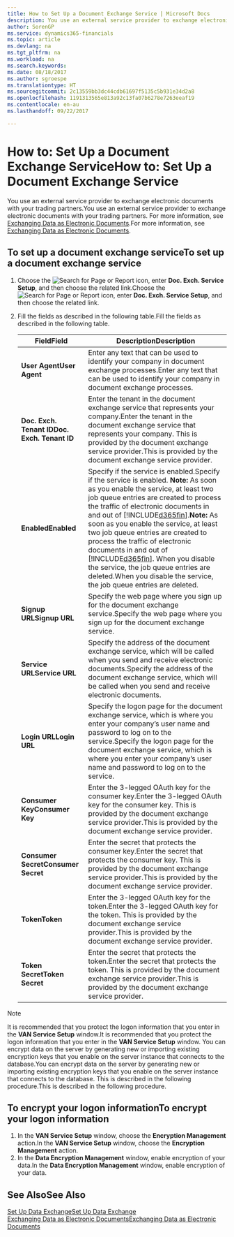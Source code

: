 ```yaml
---
title: How to Set Up a Document Exchange Service | Microsoft Docs
description: You use an external service provider to exchange electronic documents with your trading partners.
author: SorenGP
ms.service: dynamics365-financials
ms.topic: article
ms.devlang: na
ms.tgt_pltfrm: na
ms.workload: na
ms.search.keywords: 
ms.date: 08/18/2017
ms.author: sgroespe
ms.translationtype: HT
ms.sourcegitcommit: 2c13559bb3dc44cdb61697f5135c5b931e34d2a8
ms.openlocfilehash: 1191313565e813a92c13fa07b6278e7263eeaf19
ms.contentlocale: en-au
ms.lasthandoff: 09/22/2017

---
```

# <a name="how-to-set-up-a-document-exchange-service"></a><span data-ttu-id="0784e-103">How to: Set Up a Document Exchange Service</span><span class="sxs-lookup"><span data-stu-id="0784e-103">How to: Set Up a Document Exchange Service</span></span>
<span data-ttu-id="0784e-104">You use an external service provider to exchange electronic documents with your trading partners.</span><span class="sxs-lookup"><span data-stu-id="0784e-104">You use an external service provider to exchange electronic documents with your trading partners.</span></span> <span data-ttu-id="0784e-105">For more information, see [Exchanging Data as Electronic Documents](across-data-exchange.md).</span><span class="sxs-lookup"><span data-stu-id="0784e-105">For more information, see [Exchanging Data as Electronic Documents](across-data-exchange.md).</span></span>  

## <a name="to-set-up-a-document-exchange-service"></a><span data-ttu-id="0784e-106">To set up a document exchange service</span><span class="sxs-lookup"><span data-stu-id="0784e-106">To set up a document exchange service</span></span>  
1. <span data-ttu-id="0784e-107">Choose the ![Search for Page or Report](media/ui-search/search_small.png "Search for Page or Report icon") icon, enter **Doc. Exch. Service Setup**, and then choose the related link.</span><span class="sxs-lookup"><span data-stu-id="0784e-107">Choose the ![Search for Page or Report](media/ui-search/search_small.png "Search for Page or Report icon") icon, enter **Doc. Exch. Service Setup**, and then choose the related link.</span></span>  
2. <span data-ttu-id="0784e-108">Fill the fields as described in the following table.</span><span class="sxs-lookup"><span data-stu-id="0784e-108">Fill the fields as described in the following table.</span></span>  

    |<span data-ttu-id="0784e-109">Field</span><span class="sxs-lookup"><span data-stu-id="0784e-109">Field</span></span>|<span data-ttu-id="0784e-110">Description</span><span class="sxs-lookup"><span data-stu-id="0784e-110">Description</span></span>|  
    |---------------------------------|---------------------------------------|  
    |<span data-ttu-id="0784e-111">**User Agent**</span><span class="sxs-lookup"><span data-stu-id="0784e-111">**User Agent**</span></span>|<span data-ttu-id="0784e-112">Enter any text that can be used to identify your company in document exchange processes.</span><span class="sxs-lookup"><span data-stu-id="0784e-112">Enter any text that can be used to identify your company in document exchange processes.</span></span>|  
    |<span data-ttu-id="0784e-113">**Doc. Exch. Tenant ID**</span><span class="sxs-lookup"><span data-stu-id="0784e-113">**Doc. Exch. Tenant ID**</span></span>|<span data-ttu-id="0784e-114">Enter the tenant in the document exchange service that represents your company.</span><span class="sxs-lookup"><span data-stu-id="0784e-114">Enter the tenant in the document exchange service that represents your company.</span></span> <span data-ttu-id="0784e-115">This is provided by the document exchange service provider.</span><span class="sxs-lookup"><span data-stu-id="0784e-115">This is provided by the document exchange service provider.</span></span>|  
    |<span data-ttu-id="0784e-116">**Enabled**</span><span class="sxs-lookup"><span data-stu-id="0784e-116">**Enabled**</span></span>|<span data-ttu-id="0784e-117">Specify if the service is enabled.</span><span class="sxs-lookup"><span data-stu-id="0784e-117">Specify if the service is enabled.</span></span> <span data-ttu-id="0784e-118">**Note:**  As soon as you enable the service, at least two job queue entries are created to process the traffic of electronic documents in and out of [!INCLUDE[d365fin](includes/d365fin_md.md)].</span><span class="sxs-lookup"><span data-stu-id="0784e-118">**Note:**  As soon as you enable the service, at least two job queue entries are created to process the traffic of electronic documents in and out of [!INCLUDE[d365fin](includes/d365fin_md.md)].</span></span> <span data-ttu-id="0784e-119">When you disable the service, the job queue entries are deleted.</span><span class="sxs-lookup"><span data-stu-id="0784e-119">When you disable the service, the job queue entries are deleted.</span></span>|  
    |<span data-ttu-id="0784e-120">**Signup URL**</span><span class="sxs-lookup"><span data-stu-id="0784e-120">**Signup URL**</span></span>|<span data-ttu-id="0784e-121">Specify the web page where you sign up for the document exchange service.</span><span class="sxs-lookup"><span data-stu-id="0784e-121">Specify the web page where you sign up for the document exchange service.</span></span>|  
    |<span data-ttu-id="0784e-122">**Service URL**</span><span class="sxs-lookup"><span data-stu-id="0784e-122">**Service URL**</span></span>|<span data-ttu-id="0784e-123">Specify the address of the document exchange service, which will be called when you send and receive electronic documents.</span><span class="sxs-lookup"><span data-stu-id="0784e-123">Specify the address of the document exchange service, which will be called when you send and receive electronic documents.</span></span>|  
    |<span data-ttu-id="0784e-124">**Login URL**</span><span class="sxs-lookup"><span data-stu-id="0784e-124">**Login URL**</span></span>|<span data-ttu-id="0784e-125">Specify the logon page for the document exchange service, which is where you enter your company’s user name and password to log on to the service.</span><span class="sxs-lookup"><span data-stu-id="0784e-125">Specify the logon page for the document exchange service, which is where you enter your company’s user name and password to log on to the service.</span></span>|  
    |<span data-ttu-id="0784e-126">**Consumer Key**</span><span class="sxs-lookup"><span data-stu-id="0784e-126">**Consumer Key**</span></span>|<span data-ttu-id="0784e-127">Enter the 3-legged OAuth key for the consumer key.</span><span class="sxs-lookup"><span data-stu-id="0784e-127">Enter the 3-legged OAuth key for the consumer key.</span></span> <span data-ttu-id="0784e-128">This is provided by the document exchange service provider.</span><span class="sxs-lookup"><span data-stu-id="0784e-128">This is provided by the document exchange service provider.</span></span>|  
    |<span data-ttu-id="0784e-129">**Consumer Secret**</span><span class="sxs-lookup"><span data-stu-id="0784e-129">**Consumer Secret**</span></span>|<span data-ttu-id="0784e-130">Enter the secret that protects the consumer key.</span><span class="sxs-lookup"><span data-stu-id="0784e-130">Enter the secret that protects the consumer key.</span></span> <span data-ttu-id="0784e-131">This is provided by the document exchange service provider.</span><span class="sxs-lookup"><span data-stu-id="0784e-131">This is provided by the document exchange service provider.</span></span>|  
    |<span data-ttu-id="0784e-132">**Token**</span><span class="sxs-lookup"><span data-stu-id="0784e-132">**Token**</span></span>|<span data-ttu-id="0784e-133">Enter the 3-legged OAuth key for the token.</span><span class="sxs-lookup"><span data-stu-id="0784e-133">Enter the 3-legged OAuth key for the token.</span></span> <span data-ttu-id="0784e-134">This is provided by the document exchange service provider.</span><span class="sxs-lookup"><span data-stu-id="0784e-134">This is provided by the document exchange service provider.</span></span>|  
    |<span data-ttu-id="0784e-135">**Token Secret**</span><span class="sxs-lookup"><span data-stu-id="0784e-135">**Token Secret**</span></span>|<span data-ttu-id="0784e-136">Enter the secret that protects the token.</span><span class="sxs-lookup"><span data-stu-id="0784e-136">Enter the secret that protects the token.</span></span> <span data-ttu-id="0784e-137">This is provided by the document exchange service provider.</span><span class="sxs-lookup"><span data-stu-id="0784e-137">This is provided by the document exchange service provider.</span></span>|  

> [!NOTE]  
>  <span data-ttu-id="0784e-138">It is recommended that you protect the logon information that you enter in the **VAN Service Setup** window.</span><span class="sxs-lookup"><span data-stu-id="0784e-138">It is recommended that you protect the logon information that you enter in the **VAN Service Setup** window.</span></span> <span data-ttu-id="0784e-139">You can encrypt data on the server by generating new or importing existing encryption keys that you enable on the server instance that connects to the database.</span><span class="sxs-lookup"><span data-stu-id="0784e-139">You can encrypt data on the server by generating new or importing existing encryption keys that you enable on the server instance that connects to the database.</span></span> <span data-ttu-id="0784e-140">This is described in the following procedure.</span><span class="sxs-lookup"><span data-stu-id="0784e-140">This is described in the following procedure.</span></span>  

## <a name="to-encrypt-your-logon-information"></a><span data-ttu-id="0784e-141">To encrypt your logon information</span><span class="sxs-lookup"><span data-stu-id="0784e-141">To encrypt your logon information</span></span>  
1. <span data-ttu-id="0784e-142">In the **VAN Service Setup** window, choose the **Encryption Management** action.</span><span class="sxs-lookup"><span data-stu-id="0784e-142">In the **VAN Service Setup** window, choose the **Encryption Management** action.</span></span>  
2. <span data-ttu-id="0784e-143">In the **Data Encryption Management** window, enable encryption of your data.</span><span class="sxs-lookup"><span data-stu-id="0784e-143">In the **Data Encryption Management** window, enable encryption of your data.</span></span> <!--For more information, see [Manage Data Encryption](../manage-data-encryption.md).-->  

## <a name="see-also"></a><span data-ttu-id="0784e-144">See Also</span><span class="sxs-lookup"><span data-stu-id="0784e-144">See Also</span></span>  
[<span data-ttu-id="0784e-145">Set Up Data Exchange</span><span class="sxs-lookup"><span data-stu-id="0784e-145">Set Up Data Exchange</span></span>](across-set-up-data-exchange.md)  
[<span data-ttu-id="0784e-146">Exchanging Data as Electronic Documents</span><span class="sxs-lookup"><span data-stu-id="0784e-146">Exchanging Data as Electronic Documents</span></span>](across-data-exchange.md)

